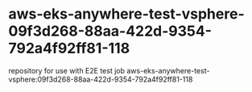 # aws-eks-anywhere-test-vsphere-09f3d268-88aa-422d-9354-792a4f92ff81-118
repository for use with E2E test job aws-eks-anywhere-test-vsphere:09f3d268-88aa-422d-9354-792a4f92ff81-118
